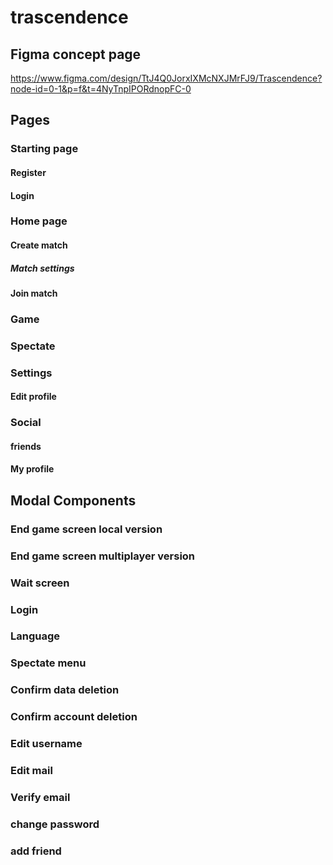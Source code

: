 # trascendence

## Figma concept page

https://www.figma.com/design/TtJ4Q0JorxIXMcNXJMrFJ9/Trascendence?node-id=0-1&p=f&t=4NyTnpIPORdnopFC-0

## Pages
### Starting page
#### Register
#### Login
### Home page
#### Create match
##### Match settings
#### Join match
### Game
### Spectate
### Settings
#### Edit profile
### Social
#### friends
#### My profile
## Modal Components
### End game screen local version
### End game screen multiplayer version
### Wait screen
### Login
### Language
### Spectate menu
### Confirm data deletion
### Confirm account deletion
### Edit username
### Edit mail
### Verify email
### change password
### add friend
